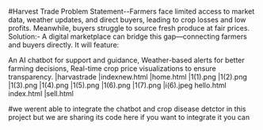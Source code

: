 #Harvest Trade
Problem Statement--Farmers face limited access to market data, weather updates, and direct buyers, leading to crop losses and low profits. Meanwhile, buyers struggle to source fresh produce at fair prices. Solution:- A digital marketplace can bridge this gap—connecting farmers and buyers directly. It will feature:

An AI chatbot for support and guidance, Weather-based alerts for better farming decisions, Real-time crop price visualizations to ensure transparency. |harvastrade |indexnew.html |home.html |1(1).png |1(2).png |1(3).png |1(4).png |1(5).png |1(6).png |1(7).png |i(6).jpeg hello.html index.html |sell.html

#we werent able to integrate the chatbot and crop disease detctor in this project but we are sharing its code here if you want to integrate it you can
